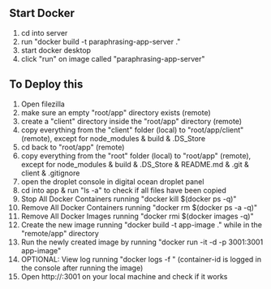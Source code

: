 ## Start Docker
1. cd into server
2. run "docker build -t paraphrasing-app-server ." 
3. start docker desktop
4. click "run" on image called "paraphrasing-app-server"

## To Deploy this
1. Open filezilla
2. make sure an empty "root/app" directory exists (remote)
3. create a "client" directory inside the "root/app" directory (remote)
4. copy everything from the "client" folder (local) to "root/app/client" (remote), except for node_modules & build & .DS_Store
5. cd back to "root/app" (remote)
6. copy everything from the "root" folder (local) to "root/app" (remote), except for node_modules & build & .DS_Store & README.md & .git & client & .gitignore
7. open the droplet console in digital ocean droplet panel
8. cd into app & run "ls -a" to check if all files have been copied 
9. Stop All Docker Containers running "docker kill $(docker ps -q)"
10. Remove All Docker Containers running "docker rm $(docker ps -a -q)"
11. Remove All Docker Images running "docker rmi $(docker images -q)"
12. Create the new image running "docker build -t app-image ." while in the "remote/app" directory
13. Run the newly created image by running "docker run -it -d -p 3001:3001 app-image"
14. OPTIONAL: View log running "docker logs -f <container-id>" (container-id is logged in the console after running the image)
15. Open http://<droplet-ip>:3001 on your local machine and check if it works